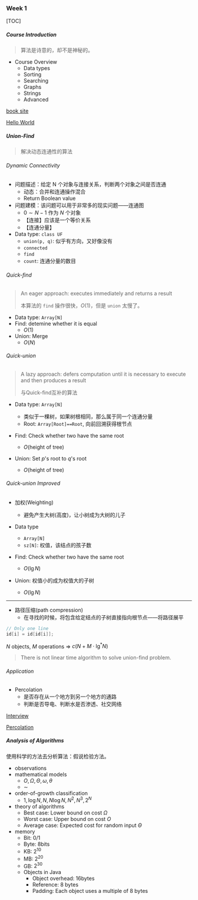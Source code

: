 ### Week 1

[TOC]

##### Course Introduction

> 算法是诗意的，却不是神秘的。

* Course Overview
  * Data types
  * Sorting
  * Searching
  * Graphs
  * Strings
  * Advanced

[book site](https://algs4.cs.princeton.edu/home/)

[Hello World](./Solutions/HelloWorld/)

##### Union-Find

> 解决动态连通性的算法

###### Dynamic Connectivity

* 问题描述：给定 N 个对象与连接关系，判断两个对象之间是否连通
  * 动态：合并和连通操作混合
  * Return Boolean value
* 问题建模：该问题可以用于非常多的现实问题——连通图
  * $0 \sim N-1$ 作为 $N$ 个对象
  * 【连接】应该是一个等价关系
  * 【连通分量】
* Data type: `class UF`
  * `union(p, q)`: 似乎有方向，又好像没有
  * `connected`
  * `find`
  * `count`: 连通分量的数目

###### Quick-find

> An eager approach: executes immediately and returns a result
>
> 本算法的 `find` 操作很快，$O(1)$，但是 `union` 太慢了。

* Data type: `Array[N]`
* Find: detemine whether it is equal
  * $O(1)$
* Union: Merge
  * $O(N)$

###### Quick-union

> A lazy approach: defers computation until it is necessary to execute and then produces a result
>
> 与Quick-find互补的算法

* Data type: `Array[N]`

  * 类似于一棵树，如果树根相同，那么属于同一个连通分量
  * Root: `Array[Root]==Root`, 向前回溯获得根节点
* Find: Check whether two have the same root

  * $O(\text{height of tree})$
* Union: Set $p$'s root to $q$'s root

  * $O(\text{height of tree})$


###### Quick-union Improved

* 加权(Weighting)
  * 避免产生大树(高度)，让小树成为大树的儿子

* Data type
  * `Array[N]`
  * `sz[N]`: 权值，该结点的孩子数
* Find: Check whether two have the same root
  * $O(\lg N)$
* Union: 权值小的成为权值大的子树
  * $O(\lg N)$

---

* 路径压缩(path compression)
  * 在寻找的时候，将包含给定结点的子树直接指向根节点——将路径展平

```java
// Only one line
id[i] = id[id[i]];
```

$N$ objects, $M$ operations $\Rightarrow$ $c(N+M\cdot\lg^* N)$

> There is not linear time algorithm to solve union-find problem.

###### Application

* Percolation
  * 是否存在从一个地方到另一个地方的通路
  * 判断是否导电、判断水是否渗透、社交网络

[Interview](./Solutions/interview-questions-union-find.md)

[Percolation](./Solutions/Percolation)

##### Analysis of Algorithms

使用科学的方法去分析算法：假说检验方法。

* observations
* mathematical models
  * $O, \Omega, \Theta, \omega, \theta$
  * $\sim$
* order-of-growth classification
  * $1, \log N, N, N\log N, N^2, N^3, 2^N$
* theory of algorithms
  * Best case: Lower bound on cost $\Omega$
  * Worst case: Upper bound on cost  $O$
  * Average case: Expected cost for random input  $\Theta$
* memory
  * Bit: 0/1
  * Byte: 8bits
  * KB: $2^{10}$
  * MB: $2^{20}$
  * GB: $2^{30}$
  * Objects in Java
    * Object overhead: 16bytes
    * Reference: 8 bytes 
    * Padding: Each object uses a multiple of 8 bytes
